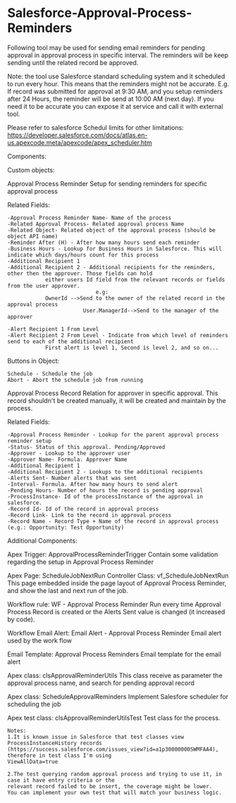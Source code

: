 # Salesforce-Approval-Process-Reminders

Following tool may be used for sending email reminders for pending approval in approval process in specific 
interval. 
The reminders will be keep sending until the related record be approved.

Note: the tool use Salesforce standard scheduling system and it scheduled to run every hour. 
This means that the reminders 
might not be accurate. E.g. If record was submitted for approval 
at 9:30 AM, and you setup reminders after 24 Hours, the 
reminder will be send at 10:00 AM (next day).
 If you need it to be accurate you can expose it at service and call it with 
external tool.

Please refer to salesforce Schedul limits for other limitations: 
https://developer.salesforce.com/docs/atlas.en-us.apexcode.meta/apexcode/apex_scheduler.htm

Components:

Custom objects:

Approval Process Reminder 
	Setup for sending reminders for specific approval process

Related Fields:
  
	-Approval Process Reminder Name- Name of the process
  	-Related Approval Process- Related approval process Name
  	-Related Object- Related object of the approval process (should be object API name)
  	-Reminder After (H) - After how many hours send each reminder
  	-Business Hours - Lookup for Business Hours in Salesforce. This will indicate which days/hours count for this process
  	-Additional Recipient 1    
  	-Additional Recipient 2 - Additional recipients for the reminders, other then the approver. Those fields can hold 
				either users Id field from the relevant records or fields from the user approver. 
                                e.g:
				OwnerId -->Send to the owner of the related record in the approval process
  	                        User.ManagerId-->Send to the manager of the approver
  
	-Alert Recipient 1 From Level
  	-Alert Recipient 2 From Level - Indicate from which level of reminders send to each of the additional recipient 
				First alert is level 1, Second is level 2, and so on...

Buttons in Object:
  
	Schedule - Schedule the job
  	Abort - Abort the schedule job from running

Approval Process Record
	Relation for approver in specific approval. 
	This record shouldn't be created manually, it will be created and maintain by the process.

Related Fields:
  
	-Approval Process Reminder - Lookup for the parent approval process reminder setup
	-Status- Status of this approval. Pending/Approved
	-Approver - Lookup to the approver user
	-Approver Name- Formula. Approver Name
	-Additional Recipient 1   
	-Additional Recipient 2 - Lookups to the additional recipients
	-Alerts Sent- Number alerts that was sent
	-Interval- Formula. After how many hours to send alert
	-Pending Hours- Number of hours the record is pending approval
	-ProcessInstance- Id of the processInstance of the approval in salesforce.
	-Record Id- Id of the record in approval process
	-Record Link- Link to the record in approval process
	-Record Name - Record Type + Name of the record in approval process (e.g.: Opportunity: Test Opportunity)

Additional Components:
  
Apex Trigger: ApprovalProcessReminderTrigger
	Contain some validation regarding the setup in Approval Process Reminder
    
Apex Page: ScheduleJobNextRun
Controller Class: vf_ScheduleJobNextRun
	This page embedded inside the page layout of Approval Process Reminder, and show the last and next run of the job.
  
Workflow rule: WF - Approval Process Reminder
	Run every time Approval Process Record is created or the Alerts Sent value is changed (it increased by code).

Workflow Email Alert: Email Alert - Approval Process Reminder
	Email alert used by the work flow

Email Template: Approval Process Reminders
	Email template for the email alert

Apex class: clsApprovalReminderUtils
	This class receive as parameter the approval process name, and search for pending approval record
    
Apex class: ScheduleApprovalReminders
	Implement Salesfore scheduler for scheduling the job
	
Apex test class: clsApprovalReminderUtilsTest
	Test class for the process.
    
	Notes: 
 	1.It is known issue in Salesforce that test classes view ProcessInstanceHistory records
	(https://success.salesforce.com/issues_view?id=a1p30000000SWMFAA4), therefore in test class I'm using 
	ViewAllData=true
    
	2.The test querying random approval process and trying to use it, in case it have entry criteria or the 
	relevant record failed to be insert, the coverage might be lower.
	You can implement your own test that will match your business logic.
